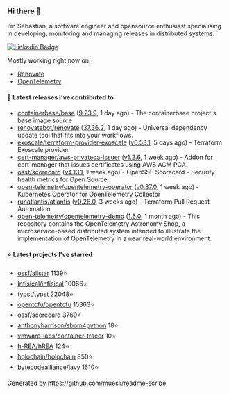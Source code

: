 ### Hi there 👋

I’m Sebastian, a software engineer and opensource enthusiast specialising in developing, monitoring and managing releases in distributed systems.

[![Linkedin Badge](https://img.shields.io/badge/-LinkedIn-blue?style=flat&logo=Linkedin&logoColor=white&link=https://www.linkedin.com/in/sebastian-poxhofer/)](https://www.linkedin.com/in/sebastian-poxhofer/)

Mostly working right now on:
- [Renovate](https://github.com/renovatebot/renovate)
- [OpenTelemetry](https://github.com/open-telemetry)



#### 🚀 Latest releases I've contributed to

- [containerbase/base](https://github.com/containerbase/base) ([9.23.9](https://github.com/containerbase/base/releases/tag/9.23.9), 1 day ago) - The containerbase project&#39;s base image source
- [renovatebot/renovate](https://github.com/renovatebot/renovate) ([37.36.2](https://github.com/renovatebot/renovate/releases/tag/37.36.2), 1 day ago) - Universal dependency update tool that fits into your workflows.
- [exoscale/terraform-provider-exoscale](https://github.com/exoscale/terraform-provider-exoscale) ([v0.53.1](https://github.com/exoscale/terraform-provider-exoscale/releases/tag/v0.53.1), 5 days ago) - Terraform Exoscale provider
- [cert-manager/aws-privateca-issuer](https://github.com/cert-manager/aws-privateca-issuer) ([v1.2.6](https://github.com/cert-manager/aws-privateca-issuer/releases/tag/v1.2.6), 1 week ago) - Addon for cert-manager that issues certificates using AWS ACM PCA.
- [ossf/scorecard](https://github.com/ossf/scorecard) ([v4.13.1](https://github.com/ossf/scorecard/releases/tag/v4.13.1), 1 week ago) - OpenSSF Scorecard - Security health metrics for Open Source
- [open-telemetry/opentelemetry-operator](https://github.com/open-telemetry/opentelemetry-operator) ([v0.87.0](https://github.com/open-telemetry/opentelemetry-operator/releases/tag/v0.87.0), 1 week ago) - Kubernetes Operator for OpenTelemetry Collector
- [runatlantis/atlantis](https://github.com/runatlantis/atlantis) ([v0.26.0](https://github.com/runatlantis/atlantis/releases/tag/v0.26.0), 3 weeks ago) - Terraform Pull Request Automation
- [open-telemetry/opentelemetry-demo](https://github.com/open-telemetry/opentelemetry-demo) ([1.5.0](https://github.com/open-telemetry/opentelemetry-demo/releases/tag/1.5.0), 1 month ago) - This repository contains the OpenTelemetry Astronomy Shop, a microservice-based distributed system intended to illustrate the implementation of OpenTelemetry in a near real-world environment.

#### ⭐ Latest projects I've starred

- [ossf/allstar](https://github.com/ossf/allstar) 1139⭐
- [Infisical/infisical](https://github.com/Infisical/infisical) 10066⭐
- [typst/typst](https://github.com/typst/typst) 22048⭐
- [opentofu/opentofu](https://github.com/opentofu/opentofu) 15363⭐
- [ossf/scorecard](https://github.com/ossf/scorecard) 3769⭐
- [anthonyharrison/sbom4python](https://github.com/anthonyharrison/sbom4python) 18⭐
- [vmware-labs/container-tracer](https://github.com/vmware-labs/container-tracer) 10⭐
- [h-REA/hREA](https://github.com/h-REA/hREA) 124⭐
- [holochain/holochain](https://github.com/holochain/holochain) 850⭐
- [bytecodealliance/javy](https://github.com/bytecodealliance/javy) 1610⭐



Generated by https://github.com/muesli/readme-scribe
